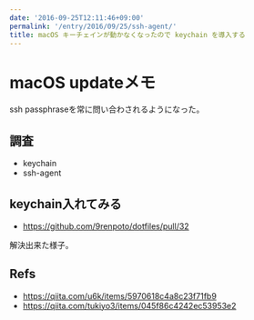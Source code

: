 ```yaml
---
date: '2016-09-25T12:11:46+09:00'
permalink: '/entry/2016/09/25/ssh-agent/'
title: macOS キーチェインが動かなくなったので keychain を導入する
---
```


# macOS updateメモ

ssh passphraseを常に問い合わされるようになった。

## 調査

- keychain
- ssh-agent

## keychain入れてみる

- <https://github.com/9renpoto/dotfiles/pull/32>

解決出来た様子。

## Refs

- <https://qiita.com/u6k/items/5970618c4a8c23f71fb9>
- <https://qiita.com/tukiyo3/items/045f86c4242ec53953e2>
